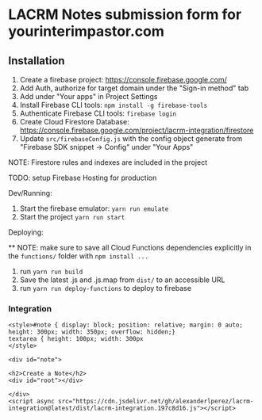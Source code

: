 # LACRM Notes submission form for yourinterimpastor.com

## Installation

1. Create a firebase project: https://console.firebase.google.com/
2. Add Auth, authorize for target domain under the "Sign-in method" tab
3. Add under "Your apps" in Project Settings
3. Install Firebase CLI tools: `npm install -g firebase-tools`
4. Authenticate Firebase CLI tools: `firebase login`
5. Create Cloud Firestore Database: https://console.firebase.google.com/project/lacrm-integration/firestore
6. Update `src/firebaseConfig.js` with the config object generate from "Firebase SDK snippet -> Config" under "Your Apps"

NOTE: Firestore rules and indexes are included in the project 

TODO: setup Firebase Hosting for production

Dev/Running: 

1. Start the firebase emulator: `yarn run emulate` 
2. Start the project `yarn run start`

Deploying:

** NOTE: make sure to save all Cloud Functions dependencies explicitly in the `functions/` folder with `npm install ...`

1. run `yarn run build`
2. Save the latest .js and .js.map from `dist/` to an accessible URL
3. run `yarn run deploy-functions` to deploy to firebase

### Integration

```
<style>#note { display: block; position: relative; margin: 0 auto; height: 300px; width: 350px; overflow: hidden;}
textarea { height: 100px; width: 300px
</style>

<div id="note">

<h2>Create a Note</h2>
<div id="root"></div>

</div>
<script async src="https://cdn.jsdelivr.net/gh/alexanderlperez/lacrm-integration@latest/dist/lacrm-integration.197c8d16.js"></script>
```
